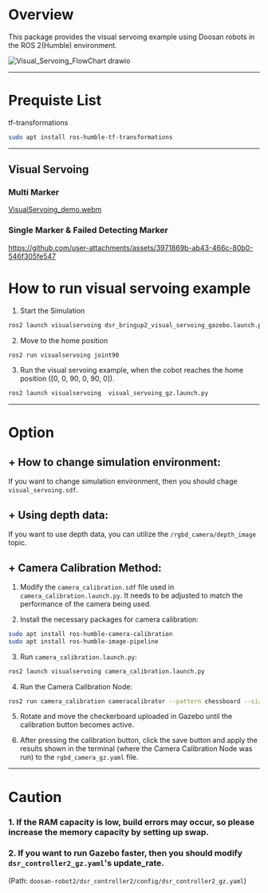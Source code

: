 # Overview    
This package provides the visual servoing example using Doosan robots in the ROS 2(Humble) environment.


![Visual_Servoing_FlowChart drawio](https://github.com/user-attachments/assets/51d8284c-c446-4942-a8f7-d9390151b2d0)


---
# Prequiste List
tf-transformations

```bash
sudo apt install ros-humble-tf-transformations
```

---
## Visual Servoing
### Multi Marker
[VisualServoing_demo.webm](https://github.com/user-attachments/assets/f37836d7-59f3-47c1-96fd-a3d5d988b6cc)


### Single Marker & Failed Detecting Marker
https://github.com/user-attachments/assets/3971869b-ab43-466c-80b0-546f305fe547



# How to run visual servoing example
1. Start the Simulation
```bash
ros2 launch visualservoing dsr_bringup2_visual_servoing_gazebo.launch.py
```

2. Move to the home position
```bash
ros2 run visualservoing joint90
```

3. Run the visual servoing example, when the cobot reaches the home position ([0, 0, 90, 0, 90, 0]).
```bash
ros2 launch visualservoing  visual_servoing_gz.launch.py
```


---
# Option

## + How to change simulation environment:
If you want to change simulation environment, then you should chage `visual_servoing.sdf`.

## + Using depth data:
If you want to use depth data, you can utilize the `/rgbd_camera/depth_image` topic.

## + Camera Calibration Method:
1. Modify the `camera_calibration.sdf` file used in `camera_calibration.launch.py`.
It needs to be adjusted to match the performance of the camera being used.

2. Install the necessary packages for camera calibration:
```bash
sudo apt install ros-humble-camera-calibration
sudo apt install ros-humble-image-pipeline
```

3. Run `camera_calibration.launch.py`:
```bash
ros2 launch visualservoing camera_calibration.launch.py
```

4. Run the Camera Calibration Node:
```bash
ros2 run camera_calibration cameracalibrator --pattern chessboard --size 6x8 --square 0.02 image:=/rgbd_camera/image
```

5. Rotate and move the checkerboard uploaded in Gazebo until the calibration button becomes active.

6. After pressing the calibration button, click the save button and apply the results shown in the terminal (where the Camera Calibration Node was run) to the `rgbd_camera_gz.yaml` file.


---
# Caution
### 1. If the RAM capacity is low, build errors may occur, so please increase the memory capacity by setting up swap.

### 2. If you want to run Gazebo faster, then you should modify `dsr_controller2_gz.yaml`'s update_rate.
(Path: `doosan-robot2/dsr_controller2/config/dsr_controller2_gz.yaml`)

